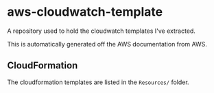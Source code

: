 # aws-cloudwatch-template
A repository used to hold the cloudwatch templates I've extracted.

This is automatically generated off the AWS documentation from AWS.

## CloudFormation

The cloudformation templates are listed in the `Resources/` folder. 
